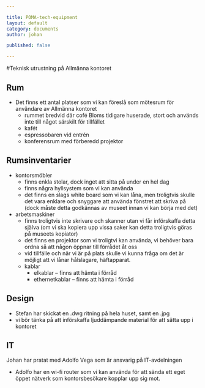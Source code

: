 ```yaml
---

title: POMA-tech-equipment  
layout: default  
category: documents   
author: johan

published: false

---
```


#Teknisk utrustning på Allmänna kontoret

## Rum
* Det finns ett antal platser som vi kan föreslå som mötesrum för användare av Allmänna kontoret
	* rummet bredvid där cofé Bloms tidigare huserade, stort och används inte till något särskilt för tillfället
	* kafét
	* espressobaren vid entrén
	* konferensrum med förberedd projektor

## Rumsinventarier
* kontorsmöbler
	* finns enkla stolar, dock inget att sitta på under en hel dag
	* finns några hyllsystem som vi kan använda
	* det finns en slags white board som vi kan låna, men troligtvis skulle det vara enklare och snyggare att använda fönstret att skriva på (dock måste detta godkännas av museet innan vi kan börja med det)
* arbetsmaskiner
	* finns troligtvis inte skrivare och skanner utan vi får införskaffa detta själva (om vi ska kopiera upp vissa saker kan detta troligtvis göras på museets kopiator)
	* det finns en projektor som vi troligtvi kan använda, vi behöver bara ordna så att någon öppnar till förrådet åt oss
	* vid tillfälle och när vi är på plats skulle vi kunna fråga om det är möjligt att vi lånar hålslagare, häftapparat.
	* kablar
		* elkablar – finns att hämta i förråd
		* ethernetkablar – finns att hämta i förråd

## Design
* Stefan har skickat en .dwg ritning på hela huset, samt en .jpg 
* vi bör tänka på att införskaffa ljuddämpande material för att sätta upp i kontoret

## IT
Johan har pratat med Adolfo Vega som är ansvarig på IT-avdelningen

* Adolfo har en wi-fi router som vi kan använda för att sända ett eget öppet nätverk som kontorsbesökare kopplar upp sig mot.

